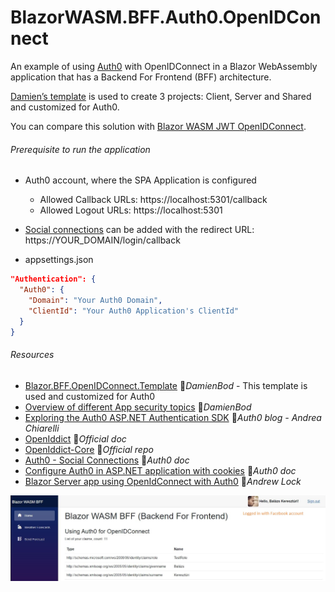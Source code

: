 # BlazorWASM.BFF.Auth0.OpenIDConnect

An example of using [Auth0](https://auth0.com) with OpenIDConnect in a Blazor WebAssembly application that has a Backend For Frontend (BFF) architecture.

[Damien’s template](https://github.com/damienbod/Blazor.BFF.OpenIDConnect.Template) is used to create 3 projects: Client, Server and Shared and customized for Auth0.

You can compare this solution with [Blazor WASM JWT OpenIDConnect](../BlazorWASM.Auth0.JWT.OpenIDConnect).

###### Prerequisite to run the application

- Auth0 account, where the SPA Application is configured
  - Allowed Callback URLs: https://localhost:5301/callback
  - Allowed Logout URLs: https://localhost:5301

- [Social connections](https://marketplace.auth0.com/features/social-connections) can be added with the redirect URL: https://YOUR_DOMAIN/login/callback
- appsettings.json

```json
"Authentication": {
  "Auth0": {
    "Domain": "Your Auth0 Domain",
    "ClientId": "Your Auth0 Application's ClientId"
  }
}
```

###### Resources

- [Blazor.BFF.OpenIDConnect.Template](https://github.com/damienbod/Blazor.BFF.OpenIDConnect.Template) 👤*DamienBod* - This template is used and customized for Auth0
- [Overview of different App security topics](https://github.com/damienbod/aspnetcore-standup-authn-authz) 👤*DamienBod*
- [Exploring the Auth0 ASP.NET Authentication SDK](https://auth0.com/blog/exploring-auth0-aspnet-core-authentication-sdk) 📓*Auth0 blog - Andrea Chiarelli*
- [OpenIddict](https://documentation.openiddict.com) 📓*Official doc*
- [OpenIddict-Core](https://github.com/openiddict/openiddict-core) 👤*Official repo*
- [Auth0 - Social Connections](https://marketplace.auth0.com/features/social-connections) 📓*Auth0 doc*
- [Configure Auth0 in ASP.NET application with cookies](https://auth0.com/docs/quickstart/webapp/aspnet-core) 📓*Auth0 doc*
- [Blazor Server app using OpenIdConnect with Auth0](https://andrewlock.net/adding-authentication-to-a-blazor-server-app-using-auth0) 📓*Andrew Lock*

![Screenshot](Screenshot.JPG)